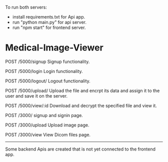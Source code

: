 To run both servers:

 - install requirements.txt for Api app.
 - run "python main.py" for api server.
 - run "npm start" for frontend server.

# Medical-Image-Viewer

POST     /5000/signup  Signup functionality.

POST     /5000/login  Login functionality.

POST     /5000/logout/  Logout functionality.

POST     /5000/upload/  Upload the file and encrpt its data and assign it to the user and save it on the server.

POST     /5000/view/:id   Download and decrypt the specified file and view it.

POST     /3000/   signup and signin page.

POST     /3000/upload   Upload image page.

POST    /3000/view  View Dicom files page.


------------------------------------------------------

Some backend Apis are created that is not yet connected to the frontend app.

